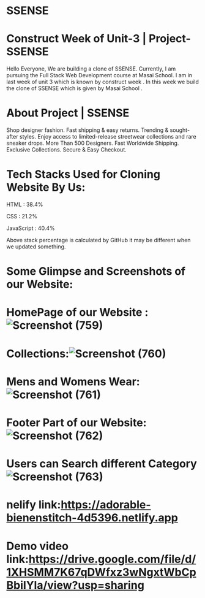 # SSENSE
# Construct Week of Unit-3 | Project-SSENSE

Hello Everyone, We are building a clone of SSENSE. Currently, I am pursuing the Full Stack Web Development course at Masai School. I am in last week of unit 3 which is known by construct week . In this week we build the clone of SSENSE which is given by Masai School .

# About Project | SSENSE

Shop designer fashion. Fast shipping & easy returns. Trending & sought-after styles. Enjoy access to limited-release streetwear collections and rare sneaker drops. More Than 500 Designers. Fast Worldwide Shipping. Exclusive Collections. Secure & Easy Checkout.

# Tech Stacks Used for Cloning Website By Us:
HTML : 38.4%

CSS : 21.2%

JavaScript : 40.4%

Above stack percentage is calculated by GitHub it may be different when we updated something.

# Some Glimpse and Screenshots of our Website:

# HomePage of our Website :![Screenshot (759)](https://user-images.githubusercontent.com/101010104/192706908-7d8be9ae-8300-4abf-b967-7ddf22971d31.png)

# Collections:![Screenshot (760)](https://user-images.githubusercontent.com/101010104/192707282-4a17ca11-612f-466d-bffa-94fdb0a1f7df.png)

# Mens and Womens Wear: ![Screenshot (761)](https://user-images.githubusercontent.com/101010104/192707344-7a6326b3-a0cc-4d3d-8609-6106d1fe725b.png)

# Footer Part of our Website:![Screenshot (762)](https://user-images.githubusercontent.com/101010104/192707407-2928cf5a-65a6-4ca3-a329-5b4661945f0c.png)

# Users can Search different Category![Screenshot (763)](https://user-images.githubusercontent.com/101010104/192707482-c29627a8-2342-4813-a03d-f610ea2274e9.png)

 # nelify link:https://adorable-bienenstitch-4d5396.netlify.app

 # Demo video link:https://drive.google.com/file/d/1XHSMM7K67qDWfxz3wNgxtWbCpBbiIYla/view?usp=sharing
